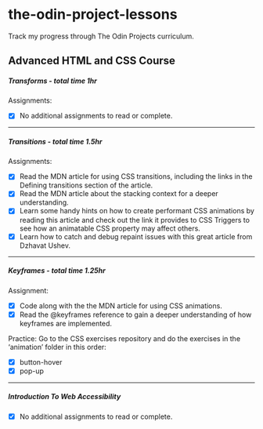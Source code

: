 # the-odin-project-lessons
Track my progress through The Odin Projects curriculum.


## Advanced HTML and CSS Course

##### Transforms - total time 1hr

Assignments:
  - [x] No additional assignments to read or complete.
---
##### Transitions - total time 1.5hr

Assignments:
  - [x] Read the MDN article for using CSS transitions, including the links in the Defining transitions section of the article.
  - [x] Read the MDN article about the stacking context for a deeper understanding.
  - [x] Learn some handy hints on how to create performant CSS animations by reading this article and check out the link it provides to CSS Triggers to see how           an animatable CSS property may affect others.
  - [x] Learn how to catch and debug repaint issues with this great article from Dzhavat Ushev.
---
##### Keyframes - total time 1.25hr

Assignment:
  - [x] Code along with the the MDN article for using CSS animations.
  - [x] Read the @keyframes reference to gain a deeper understanding of how keyframes are implemented.
  
Practice: Go to the CSS exercises repository and do the exercises in the ‘animation’ folder in this order:
  - [x] button-hover
  - [x] pop-up
  ---
  
  ##### Introduction To Web Accessibility
  - [x] No additional assignments to read or complete.

